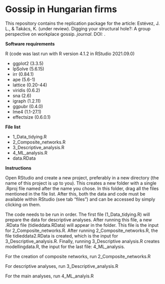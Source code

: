 # Gossip in Hungarian firms

This repository contains the replication package for the article: 
Estévez, J. L., & Takács, K. (under review). Digging your structural hole?: A group perspective on workplace gossip. *journal*. DOI: .

**Software requirements**

R (code was last run with R version 4.1.2 in RStudio 2021.09.0)
- ggplot2 (3.3.5)
- lpSolve (5.6.15)
- irr (0.84.1)
- ape (5.6-1)
- lattice (0.20-44)
- viridis (0.6.2)
- sna (2.6)
- igraph (1.2.11)
- ggpubr (0.4.0)
- lme4 (1.1-27.1)
- effectsize (0.6.0.1)

**File list**

- 1_Data_tidying.R
- 2_Composite_networks.R
- 3_Descriptive_analysis.R
- 4_ML_analysis.R
- data.RData

**Instructions**

Open RStudio and create a new project, preferably in a new directory (the name of this project is up to you). This creates a new folder with a single .Rproj file named after the name you chose. In this folder, drag all the files mentioned in the file list. After this, both the data and code must be available within RStudio (see tab “files”) and can be accessed by simply clicking on them.

The code needs to be run in order. The first file (1_Data_tidying.R) will prepare the data for descriptive analyses. After running this file, a new .RData file (tidieddata.RData) will appear in the folder. This file is the input for 2_Composite_networks.R. After running 2_Composite_networks.R, the file tidieddata2.RData is created, which is the input for 3_Descriptive_analysis.R. Finally, running 3_Descriptive analysis.R creates modellingdata.R, the input for the last file: 4_ML_analysis.

For the creation of composite networks, run 2_Composite_networks.R

For descriptive analyses, run  3_Descriptive_analysis.R

For the main analyses, run 4_ML_analyis.R
